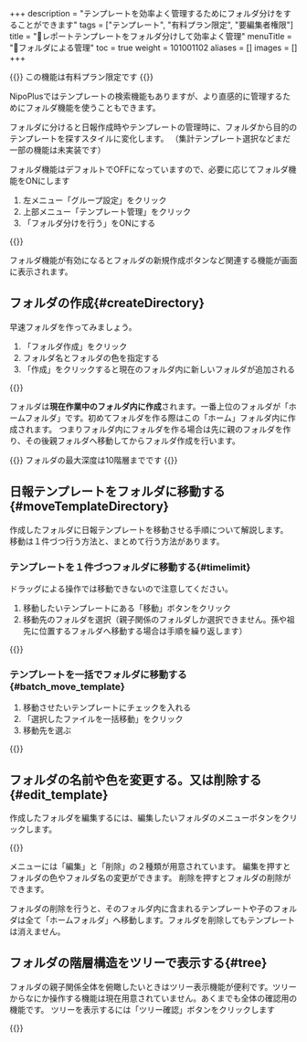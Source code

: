 +++
description = "テンプレートを効率よく管理するためにフォルダ分けをすることができます"
tags = ["テンプレート", "有料プラン限定", "要編集者権限"]
title = "📂レポートテンプレートをフォルダ分けして効率よく管理"
menuTitle = "📂フォルダによる管理"
toc = true
weight = 101001102
aliases = []
images = []
+++

{{<warning>}}
この機能は有料プラン限定です
{{</warning>}}

NipoPlusではテンプレートの検索機能もありますが、より直感的に管理するためにフォルダ機能を使うこともできます。  

フォルダに分けると日報作成時やテンプレートの管理時に、フォルダから目的のテンプレートを探すスタイルに変化します。
（集計テンプレート選択などまだ一部の機能は未実装です）

フォルダ機能はデフォルトでOFFになっていますので、必要に応じてフォルダ機能をONにします

1. 左メニュー「グループ設定」をクリック
1. 上部メニュー「テンプレート管理」をクリック
1. 「フォルダ分けを行う」をONにする

{{<appscreen filename="use-directory" title="フォルダ機能の有効化はワンクリックで完了です。ONにするとフォルダ作成やツリー表示ボタンなど様々な機能が表示されるようになります">}}

フォルダ機能が有効になるとフォルダの新規作成ボタンなど関連する機能が画面に表示されます。

## フォルダの作成{#createDirectory}

早速フォルダを作ってみましょう。

1. 「フォルダ作成」をクリック
1. フォルダ名とフォルダの色を指定する
1. 「作成」をクリックすると現在のフォルダ内に新しいフォルダが追加される

{{<appscreen filename="make-directory" title="フォルダの新規作成。現在の作業フォルダ内に新規に追加されます">}}

フォルダは**現在作業中のフォルダ内に作成**されます。一番上位のフォルダが「ホームフォルダ」です。初めてフォルダを作る際はこの「ホーム」フォルダ内に作成されます。
つまりフォルダ内にフォルダを作る場合は先に親のフォルダを作り、その後親フォルダへ移動してからフォルダ作成を行います。


{{<info>}}
フォルダの最大深度は10階層までです
{{</info>}}

## 日報テンプレートをフォルダに移動する{#moveTemplateDirectory}

作成したフォルダに日報テンプレートを移動させる手順について解説します。
移動は１件づつ行う方法と、まとめて行う方法があります。

### テンプレートを１件づつフォルダに移動する{#timelimit}

ドラッグによる操作では移動できないので注意してください。

1. 移動したいテンプレートにある「移動」ボタンをクリック
1. 移動先のフォルダを選択（親子関係のフォルダしか選択できません。孫や祖先に位置するフォルダへ移動する場合は手順を繰り返します）


{{<appscreen filename="move" title="テンプレートを指定したフォルダへ移動する">}}

### テンプレートを一括でフォルダに移動する{#batch_move_template}

1. 移動させたいテンプレートにチェックを入れる
1. 「選択したファイルを一括移動」をクリック
1. 移動先を選ぶ

{{<appscreen filename="move-batch" title="移動させるテンプレートを選び、まとめて移動が可能です">}}


## フォルダの名前や色を変更する。又は削除する{#edit_template}

作成したフォルダを編集するには、編集したいフォルダのメニューボタンをクリックします。

{{<appscreen filename="directory-setting" title="フォルダの編集や削除はメニューボタンをクリックして表示します">}}

メニューには「編集」と「削除」の２種類が用意されています。
編集を押すとフォルダの色やフォルダ名の変更ができます。
削除を押すとフォルダの削除ができます。

フォルダの削除を行うと、そのフォルダ内に含まれるテンプレートや子のフォルダは全て「ホームフォルダ」へ移動します。フォルダを削除してもテンプレートは消えません。

## フォルダの階層構造をツリーで表示する{#tree}

フォルダの親子関係全体を俯瞰したいときはツリー表示機能が便利です。ツリーからなにか操作する機能は現在用意されていません。あくまでも全体の確認用の機能です。
ツリーを表示するには「ツリー確認」ボタンをクリックします

{{<appscreen filename="tree-view" title="ツリー表示">}}
